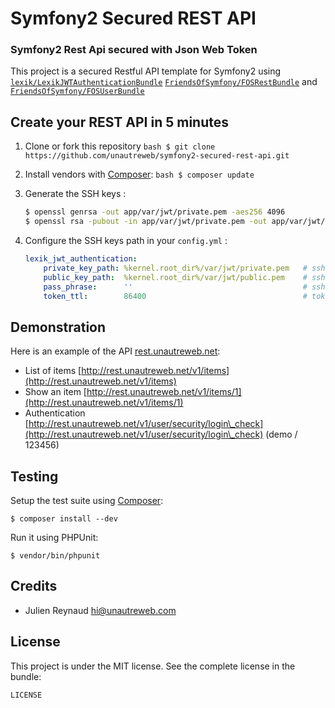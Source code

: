 Symfony2 Secured REST API
=========================

### Symfony2 Rest Api secured with Json Web Token


This project is a secured Restful API template for Symfony2 
using [`lexik/LexikJWTAuthenticationBundle`](https://github.com/lexik/LexikJWTAuthenticationBundle)
 [`FriendsOfSymfony/FOSRestBundle`](https://github.com/FriendsOfSymfony/FOSRestBundle) and
 [`FriendsOfSymfony/FOSUserBundle`](https://github.com/FriendsOfSymfony/FOSUserBundle)

Create your REST API in 5 minutes
---------------------------------

1. Clone or fork this repository
        ``` bash
        $ git clone https://github.com/unautreweb/symfony2-secured-rest-api.git
        ```
 
2. Install vendors with [Composer](http://getcomposer.org/):
        ``` bash
        $ composer update
        ```

3. Generate the SSH keys :
   
   ``` bash
   $ openssl genrsa -out app/var/jwt/private.pem -aes256 4096
   $ openssl rsa -pubout -in app/var/jwt/private.pem -out app/var/jwt/public.pem
   ```

4. Configure the SSH keys path in your `config.yml` :
   
   ``` yaml
   lexik_jwt_authentication:
       private_key_path: %kernel.root_dir%/var/jwt/private.pem   # ssh private key path
       public_key_path:  %kernel.root_dir%/var/jwt/public.pem    # ssh public key path
       pass_phrase:      ''                                      # ssh key pass phrase
       token_ttl:        86400                                   # token ttl - defaults to 86400
   ```

Demonstration
------------

Here is an example of the API [rest.unautreweb.net](http://rest.unautreweb.net/v1):

* List of items [http://rest.unautreweb.net/v1/items](http://rest.unautreweb.net/v1/items)
* Show an item [http://rest.unautreweb.net/v1/items/1](http://rest.unautreweb.net/v1/items/1)
* Authentication 
[http://rest.unautreweb.net/v1/user/security/login\_check](http://rest.unautreweb.net/v1/user/security/login\_check) (demo / 123456)


Testing
-------

Setup the test suite using [Composer](http://getcomposer.org/):

    $ composer install --dev

Run it using PHPUnit:

    $ vendor/bin/phpunit


Credits
-------

* Julien Reynaud <hi@unautreweb.com>

License
-------

This project is under the MIT license. See the complete license in the bundle:
 
    LICENSE
